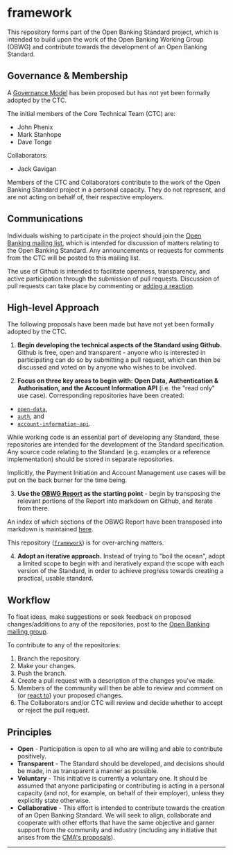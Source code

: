# framework

This repository forms part of the Open Banking Standard project, which is intended to build upon the work of the Open Banking Working Group (OBWG) and contribute towards the development of an Open Banking Standard. 

## Governance & Membership

A [Governance Model](./Governance.md) has been proposed but has not yet been formally adopted by the CTC. 

The initial members of the Core Technical Team (CTC) are:
* John Phenix
* Mark Stanhope
* Dave Tonge

Collaborators: 
* Jack Gavigan

Members of the CTC and Collaborators contribute to the work of the Open Banking Standard project in a personal capacity. They do not represent, and are not acting on behalf of, their respective employers.

## Communications

Individuals wishing to participate in the project should join the [Open Banking mailing list](https://groups.google.com/forum/#!forum/openbanking), which is intended for discussion of matters relating to the Open Banking Standard. Any announcements or requests for comments from the CTC will be posted to this mailing list. 

The use of Github is intended to facilitate openness, transparency, and active participation through the submission of pull requests. Discussion of pull requests can take place by commenting or [adding a reaction](https://github.com/blog/2119-add-reactions-to-pull-requests-issues-and-comments).

## High-level Approach

The following proposals have been made but have not yet been formally adopted by the CTC.

1. **Begin developing the technical aspects of the Standard using Github.** Github is free, open and transparent - anyone who is interested in participating can do so by submitting a pull request, which can then be discussed and voted on by anyone who wishes to be involved.  

2. **Focus on three key areas to begin with: Open Data, Authentication & Authorisation, and the Account Information API** (i.e. the "read only" use case). Corresponding repositories have been created:  
 * [`open-data`](http://www.github.com/OpenBankingStandard/open-data), 
 * [`auth`](http://www.github.com/OpenBankingStandard/auth), and 
 * [`account-information-api`](http://www.github.com/OpenBankingStandard/account-information-api).  

 While working code is an essential part of developing any Standard, these repositories are intended for the development of the Standard specification. Any source code relating to the Standard (e.g. examples or a reference implementation) should be stored in separate repositories. 

 Implicitly, the Payment Initiation and Account Management use cases will be put on the back burner for the time being.  

3. **Use the [OBWG Report](obwg_report_final.pdf) as the starting point** - begin by transposing the relevant portions of the Report into markdown on Github, and iterate from there. 

 An index of which sections of the OBWG Report have been transposed into markdown is maintained [here](./Report_Index.md). 

 This repository ([`framework`](https://github.com/OpenBankingStandard/framework)) is for over-arching matters.

4. **Adopt an iterative approach.** Instead of trying to "boil the ocean", adopt a limited scope to begin with and iteratively expand the scope with each version of the Standard, in order to achieve progress towards creating a practical, usable standard.


## Workflow
To float ideas, make suggestions or seek feedback on proposed changes/additions to any of the repositories, post to the [Open Banking mailing group](https://groups.google.com/forum/#!forum/openbanking).

To contribute to any of the repositories:  

1. Branch the repository.  
2. Make your changes.  
3. Push the branch.  
4. Create a pull request with a description of the changes you've made.  
5. Members of the community will then be able to review and comment on (or [react to](https://github.com/blog/2119-add-reactions-to-pull-requests-issues-and-comments)) your proposed changes.  
6. The Collaborators and/or CTC will review and decide whether to accept or reject the pull request.  


## Principles

* **Open** - Participation is open to all who are willing and able to contribute positively.
* **Transparent** - The Standard should be developed, and decisions should be made, in as transparent a manner as possible. 
* **Voluntary** - This initiative is currently a voluntary one. It should be assumed that anyone participating or contributing is acting in a personal capacity (and not, for example, on behalf of their employer), unless they explicitly state otherwise.
* **Collaborative** - This effort is intended to contribute towards the creation of an Open Banking Standard. We will seek to align, collaborate and cooperate with other efforts that have the same objective and garner support from the community and industry (including any initiative that arises from the [CMA's proposals](https://www.gov.uk/government/news/cma-wants-banks-to-work-harder-for-their-customers)).

---